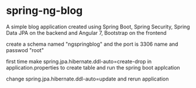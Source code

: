 # spring-ng-blog
A simple blog application created using Spring Boot, Spring Security, Spring Data JPA on the backend and Angular 7, Bootstrap on the frontend

create a schema named "ngspringblog" and the port is 3306 name and passwod "root"

first time make spring.jpa.hibernate.ddl-auto=create-drop in application.properties to create table and run the spring boot applcation

change spring.jpa.hibernate.ddl-auto=update and rerun application


